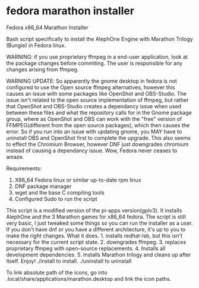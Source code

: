 # fedora marathon installer
Fedora x86_64 Marathon Installer

Bash script specifically to install the AlephOne Engine with Marathon Trilogy (Bungie) in Fedora linux.

WARNING: if you use proprietary ffmpeg in a end-user application, look at the package changes before commiting. The user is responsible for any changes arising from ffmpeg.

WARNING UPDATE: So apparently the gnome desktop in fedora is not configured to use the Open source ffmpeg alternatives, however this causes an issue with some packages like OpenShot and OBS-Studio. The issue isn't related to the open source implementation of ffmpeg, but rather that OpenShot and OBS-Studio creates a dependancy issue when used between these files and what the repository calls for in the Gnome package group, where as OpenShot and OBS can work with the "free" version of FFMPEG(different from the open source packages), which then causes the error. So if you run into an issue with updating gnome, you MAY have to uninstall OBS and OpenShot first to complete the upgrade. This also seems to effect the Chromium Browser, however DNF just downgrades chromium instead of causing a dependancy issue. Wow, Fedora never ceases to amaze.

Requirements:
1. X86_64 Fedora linux or similar up-to-date rpm linux
2. DNF package manager
3. wget and the base C compiling tools
4. Configured Sudo to run the script

This script is a modified version of the pi-apps version(gplv3). It installs AlephOne and the 3 Marathon games for x86_64 fedora. The script is still very basic, I just tweaked some things so you can run the installer as a user. If you don't have dnf or you have a different architecture, it's up to you to make the right changes.
What it does. 1. installs redhat-lsb, but this isn't necessary for the current script state. 2. downgrades ffmpeg. 3. replaces proprietary ffmpeg with open-source replacements. 4. Installs all development dependencies. 5. Installs Marathon trilogy and cleans up after itself.
Enjoy!
./install to install. ./uninstall to uninstall

To link absolute path of the icons, go into .local/share/applications/marathon.desktop and link the icon paths.

